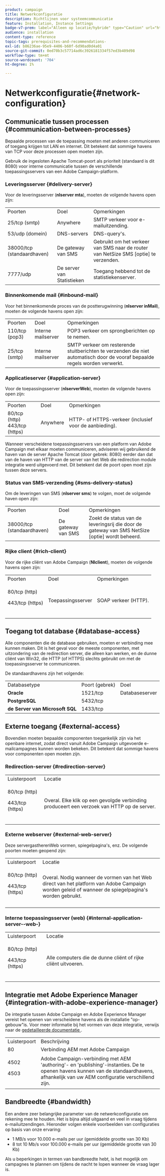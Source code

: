 ```yaml
---
product: campaign
title: Netwerkconfiguratie
description: Richtlijnen voor systeemcommunicatie
feature: Installation, Instance Settings
badge-v7-prem: label="Alleen op locatie/hybride" type="Caution" url="https://experienceleague.adobe.com/docs/campaign-classic/using/installing-campaign-classic/architecture-and-hosting-models/hosting-models-lp/hosting-models.html?lang=nl" tooltip="Alleen van toepassing op on-premise en hybride implementaties"
audience: installation
content-type: reference
topic-tags: prerequisites-and-recommendations-
exl-id: b86236ae-95e9-4406-b60f-6d90ad0d4a01
source-git-commit: 0ed70b3c57714ad6c3926181334f57ed3b409d98
workflow-type: tm+mt
source-wordcount: '704'
ht-degree: 1%

---
```


# Netwerkconfiguratie{#network-configuration}



## Communicatie tussen processen {#communication-between-processes}

Bepaalde processen van de toepassing moeten met anderen communiceren of toegang krijgen tot LAN en internet. Dit betekent dat sommige havens van TCP voor deze processen open moeten zijn.

Gebruik de ingesloten Apache Tomcat-poort als prioriteit (standaard is dit 8080) voor interne communicatie tussen de verschillende toepassingsservers van een Adobe Campaign-platform.

### Leveringsserver {#delivery-server}

Voor de leveringsserver (**nlserver mta**), moeten de volgende havens open zijn:

<table> 
 <tbody> 
  <tr> 
   <td> Poorten <br /> </td> 
   <td> Doel <br /> </td> 
   <td> Opmerkingen <br /> </td> 
  </tr> 
  <tr> 
   <td> 25/tcp (smtp) <br /> </td> 
   <td> Anywhere<br /> </td> 
   <td> SMTP verkeer voor e-mailuitzending.<br /> </td> 
  </tr> 
  <tr> 
   <td> 53/udp (domein) <br /> </td> 
   <td> DNS-servers <br /> </td> 
   <td> DNS-query's.<br /> </td> 
  </tr> 
  <tr> 
   <td> 38000/tcp (standaardhaven) <br /> </td> 
   <td> De gateway van SMS <br /> </td> 
   <td> Gebruikt om het verkeer van SMS naar de router van NetSize SMS [optie] te verzenden.<br /> </td> 
  </tr> 
  <tr> 
   <td> 7777/udp <br /> </td> 
   <td> De server van Statistieken <br /> </td> 
   <td> Toegang hebbend tot de statistiekenserver.<br /> </td> 
  </tr> 
 </tbody> 
</table>

### Binnenkomende mail {#inbound-mail}

Voor het binnenkomende proces van de postterugwinning (**nlserver inMail**), moeten de volgende havens open zijn:

<table> 
 <tbody> 
  <tr> 
   <td> Poorten <br /> </td> 
   <td> Doel <br /> </td> 
   <td> Opmerkingen <br /> </td> 
  </tr> 
  <tr> 
   <td> 110/tcp (pop3) <br /> </td> 
   <td> Interne mailserver <br /> </td> 
   <td> POP3 verkeer om sprongberichten op te nemen.<br /> </td> 
  </tr> 
  <tr> 
   <td> 25/tcp (smtp) <br /> </td> 
   <td> Interne mailserver <br /> </td> 
   <td> SMTP verkeer om resterende stuitberichten te verzenden die niet automatisch door de vooraf bepaalde regels worden verwerkt.<br /> </td> 
  </tr> 
 </tbody> 
</table>

### Applicatieserver {#application-server}

Voor de toepassingsserver (**nlserverWeb**), moeten de volgende havens open zijn:

<table> 
 <tbody> 
  <tr> 
   <td> Poorten <br /> </td> 
   <td> Doel <br /> </td> 
   <td> Opmerkingen <br /> </td> 
  </tr> 
  <tr> 
   <td> 80/tcp (http) <br /> 443/tcp (https) <br /> </td> 
   <td> Anywhere<br /> </td> 
   <td> HTTP- of HTTPS-verkeer (inclusief voor de aanbieding).<br /> </td> 
  </tr> 
 </tbody> 
</table>

Wanneer verscheidene toepassingsservers van een platform van Adobe Campaign met elkaar moeten communiceren, adviseren wij gebruikend de haven van de server Apache Tomcat (door gebrek: 8080) eerder dan dat van de haven van HTTP van de server van het Web die redirection module integratie werd uitgevoerd met. Dit betekent dat de poort open moet zijn tussen deze servers.

### Status van SMS-verzending {#sms-delivery-status}

Om de leveringen van SMS (**nlserver sms**) te volgen, moet de volgende haven open zijn:

<table> 
 <tbody> 
  <tr> 
   <td> Poorten <br /> </td> 
   <td> Doel <br /> </td> 
   <td> Opmerkingen <br /> </td> 
  </tr> 
  <tr> 
   <td> 38000/tcp (standaardhaven) <br /> </td> 
   <td> De gateway van SMS <br /> </td> 
   <td> Zoekt de status van de leveringsrij die door de gateway van SMS NetSize [optie] wordt beheerd.<br /> </td> 
  </tr> 
 </tbody> 
</table>

### Rijke client {#rich-client}

Voor de rijke cliënt van Adobe Campaign (**Nlclient**), moeten de volgende havens open zijn:

<table> 
 <tbody> 
  <tr> 
   <td> Poorten <br /> </td> 
   <td> Doel <br /> </td> 
   <td> Opmerkingen <br /> </td> 
  </tr> 
  <tr> 
   <td><p> 80/tcp (http)</p><p>443/tcp (https)</p><br /> </td> 
   <td> Toepassingsserver <br /> </td> 
   <td> SOAP verkeer (HTTP).<br /> </td> 
  </tr> 
 </tbody> 
</table>

## Toegang tot database {#database-access}

Alle componenten die de database gebruiken, moeten er verbinding mee kunnen maken. Dit is het geval voor de meeste componenten, met uitzondering van de redirection server, die alleen kan werken, en de dunne cliënt van Win32, die HTTP (of HTTPS) slechts gebruikt om met de toepassingsserver te communiceren.

De standaardhavens zijn het volgende:

<table> 
 <tbody> 
  <tr> 
   <td> Databasetype <br /> </td> 
   <td> Poort (gebrek) <br /> </td> 
   <td> Doel <br /> </td> 
  </tr> 
  <tr> 
   <td> <strong> Oracle </strong><br /> </td> 
   <td> 1521/tcp <br /> </td> 
   <td> Databaseserver <br /> </td> 
  </tr> 
  <tr> 
   <td> <strong> PostgreSQL </strong><br /> </td> 
   <td> 5432/tcp <br /> </td> 
  </tr> 
  <tr> 
   <td> <strong> de Server van Microsoft SQL </strong><br /> </td> 
   <td> 1433/tcp <br /> </td> 
  </tr> 
 </tbody> 
</table>

## Externe toegang {#external-access}

Bovendien moeten bepaalde componenten toegankelijk zijn via het openbare internet, zodat direct vanuit Adobe Campaign uitgevoerde e-mailcampagnes kunnen worden bekeken. Dit betekent dat sommige havens voor componenten open moeten zijn.

### Redirection-server {#redirection-server}

<table> 
 <tbody> 
  <tr> 
   <td> Luisterpoort <br /> </td> 
   <td> Locatie <br /> </td> 
  </tr> 
  <tr> 
   <td><p> 80/tcp (http)</p><p> 443/tcp (https)</p><br /> </td> 
   <td> Overal. Elke klik op een gevolgde verbinding produceert een verzoek van HTTP op de server.<br /> </td> 
  </tr> 
 </tbody> 
</table>

### Externe webserver {#external-web-server}

Deze servergastherenWeb vormen, spiegelpagina&#39;s, enz. De volgende poorten moeten geopend zijn:

<table> 
 <tbody> 
  <tr> 
   <td> Luisterpoort <br /> </td> 
   <td> Locatie <br /> </td> 
  </tr> 
  <tr> 
   <td><p> 80/tcp (http)</p><p> 443/tcp (https)</p><br /> </td> 
   <td> Overal. Nodig wanneer de vormen van het Web direct van het platform van Adobe Campaign worden geleid of wanneer de spiegelpagina's worden gebruikt.<br /> </td> 
  </tr> 
 </tbody> 
</table>

### Interne toepassingsserver (web) {#internal-application-server--web-}

<table> 
 <tbody> 
  <tr> 
   <td> Luisterpoort <br /> </td> 
   <td> Locatie <br /> </td> 
  </tr> 
  <tr> 
   <td><p> 80/tcp (http)</p><p> 443/tcp (https)</p><br /> </td> 
   <td> Alle computers die de dunne cliënt of rijke cliënt uitvoeren.<br /> </td> 
  </tr> 
 </tbody> 
</table>

## Integratie met Adobe Experience Manager {#integration-with-adobe-experience-manager}

De integratie tussen Adobe Campaign en Adobe Experience Manager vereist het openen van verscheidene havens als de installatie &quot;op-gebouw&quot;is. Voor meer informatie bij het vormen van deze integratie, verwijs naar de [&#x200B; gedetailleerde documentatie &#x200B;](../../integrations/using/about-adobe-experience-manager.md).

<table> 
 <tbody> 
  <tr> 
   <td> Luisterpoort <br /> </td> 
   <td> Beschrijving<br /> </td> 
  </tr> 
  <tr> 
   <td> 80 <br /> </td> 
   <td> Verbinding AEM met Adobe Campaign <br /> </td> 
  </tr> 
  <tr> 
   <td><p> 4502</p><p> 4503</p><br /> </td> 
   <td> Adobe Campaign-verbinding met AEM 'authoring'- en 'publishing'-instanties. De te openen havens kunnen van de standaardhavens, afhankelijk van uw AEM configuratie verschillend zijn.<br /> </td> 
  </tr> 
 </tbody> 
</table>

## Bandbreedte {#bandwidth}

Een andere zeer belangrijke parameter van de netwerkconfiguratie om rekening mee te houden. Het is bijna altijd uitgaand en veel in vraag tijdens e-mailuitzendingen. Hieronder volgen enkele voorbeelden van configuraties op basis van onze ervaring:

* 1 MB/s voor 10.000 e-mails per uur (gemiddelde grootte van 30 Kb)
* 8 tot 10 Mb/s voor 100.000 e-mails per uur (gemiddelde grootte van 30 Kb)

Als u beperkingen in termen van bandbreedte hebt, is het mogelijk om campagnes te plannen om tijdens de nacht te lopen wanneer de vraag lager is.
